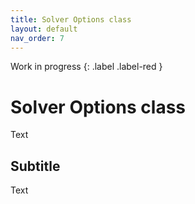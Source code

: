 ```yaml
---
title: Solver Options class
layout: default
nav_order: 7
---
```


Work in progress
{: .label .label-red }

# Solver Options class

Text

## Subtitle

Text

